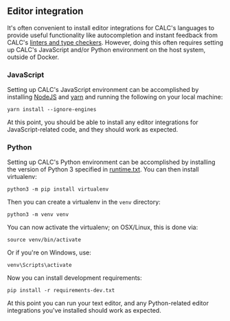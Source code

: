 ## Editor integration

It's often convenient to install editor integrations for
CALC's languages to provide useful functionality like autocompletion
and instant feedback from CALC's [linters and type checkers](linting.md).
However, doing this often requires setting up CALC's JavaScript and/or
Python environment on the host system, outside of Docker.

### JavaScript

Setting up CALC's JavaScript environment can be accomplished by installing
[NodeJS][] and [yarn][] and running the following on your local machine:

```
yarn install --ignore-engines
```

At this point, you should be able to install any editor integrations for
JavaScript-related code, and they should work as expected.

### Python

Setting up CALC's Python environment can be accomplished by installing
the version of Python 3 specified in [runtime.txt](../runtime.txt). You
can then install virtualenv:

```
python3 -m pip install virtualenv
```

Then you can create a virtualenv in the `venv` directory:

```
python3 -m venv venv
```

You can now activate the virtualenv; on OSX/Linux, this is done via:

```
source venv/bin/activate
```

Or if you're on Windows, use:

```
venv\Scripts\activate
```

Now you can install development requirements:

```
pip install -r requirements-dev.txt
```

At this point you can run your text editor, and any Python-related
editor integrations you've installed should work as expected.

[NodeJS]: http://nodejs.org/
[yarn]: https://yarnpkg.com/
